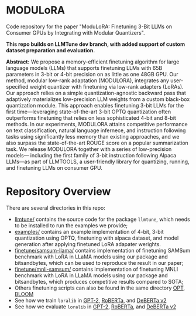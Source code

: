 # MODULoRA
Code repository for the paper "ModuLoRA: Finetuning 3-Bit LLMs on Consumer GPUs by Integrating with Modular Quantizers".

**This repo builds on LLMTune dev branch, with added support of custom dataset preparation and evaluation.**

**Abstract:** We propose a memory-efficient finetuning algorithm for large language models (LLMs) that supports
finetuning LLMs with 65B parameters in 3-bit or 4-bit precision on as little as one 48GB GPU. Our
method, modular low-rank adaptation (MODULORA), integrates any user-specified weight quantizer
with finetuning via low-rank adapters (LoRAs). Our approach relies on a simple quantization-agnostic
backward pass that adaptively materializes low-precision LLM weights from a custom black-box
quantization module. This approach enables finetuning 3-bit LLMs for the first time—leveraging
state-of-the-art 3-bit OPTQ quantization often outperforms finetuning that relies on less sophisticated
4-bit and 8-bit methods. In our experiments, MODULORA attains competitive performance on text
classification, natural language infernece, and instruction following tasks using significantly less
memory than existing approaches, and we also surpass the state-of-the-art ROUGE score on a popular
summarization task. We release MODULORA together with a series of low-precision models—
including the first family of 3-bit instruction following Alpaca LLMs—as part of LLMTOOLS, a
user-friendly library for quantizing, running, and finetuning LLMs on consumer GPU.


# Repository Overview

There are several directories in this repo:
* [llmtune/](llmtune) contains the source code for the package `llmtune`, which needs to be installed to run the examples we provide;
* [examples/](examples/) contains an example implementation of 4-bit, 3-bit quantization using OPTQ, finetuning with alpaca dataset, and model generation after applying finetuned LoRA adapater werights.
* [finetune/samsum-llama/](examples/samsum-llama) contains implementation of finetuning SAMSum benchmark with LoRA in LLaMA models using our package and bitsandbytes, which can be used to reproduce the result in our paper;
* [finetune/mnli-samsum/](examples/mnli-llama) contains implementation of finetuning MNLI benchmark with LoRA in LLaMA models using our package and bitsandbytes, which produces competitive results compared to SOTA;
* Others finetuning scripts can also be found in the same directory [OPT](examples/samsum-opt), [BLOOM](examples/mnli-bloom)
* See how we train `loralib` in [GPT-2](examples/NLG/src/model.py), [RoBERTa](examples/NLU/src/transformers/models/roberta/modeling_roberta.py), and [DeBERTa v2](examples/NLU/src/transformers/models/deberta_v2/modeling_deberta_v2.py)
* See how we evaluate `loralib` in [GPT-2](examples/NLG/src/model.py), [RoBERTa](examples/NLU/src/transformers/models/roberta/modeling_roberta.py), and [DeBERTa v2](examples/NLU/src/transformers/models/deberta_v2/modeling_deberta_v2.py)

